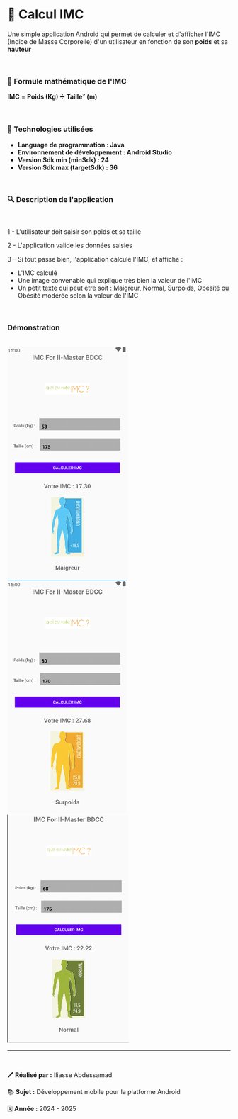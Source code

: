 <h1>📱 Calcul IMC</h1>
<p>
Une simple application Android qui permet de calculer et d'afficher l'IMC (Indice de Masse Corporelle) 
d'un utilisateur en fonction de son <b>poids</b> et sa <b>hauteur</b> 
</p>

<br />

<h3>🧮 Formule mathématique de l'IMC</h3>
<p>
<b>IMC</b> = <b>Poids (Kg)</b> ➗ <b>Taille² (m)</b>
</p>

<br />

<h3>🤖 Technologies utilisées</h3>
<ul>
<li><b>Language de programmation : Java</b></li>
<li><b>Environnement de développement : Android Studio</b></li>
<li><b>Version Sdk min (minSdk) : 24</b></li>
<li><b>Version Sdk max (targetSdk) : 36</b></li>
</ul>

<br />
<h3>🔍 Description de l'application</h3>

<br />
<p>1 - L'utilisateur doit saisir son poids et sa taille</p>
<p>2 - L'application valide les données saisies</p>
<p>3 - Si tout passe bien, l'application calcule l'IMC, et affiche : </p>
<ul>
<li>L'IMC calculé</li>
<li>Une image convenable qui explique très bien la valeur de l'IMC</li>
<li>Un petit texte qui peut être soit : Maigreur, Normal, Surpoids, Obésité ou Obésité modérée selon la valeur de l'IMC</li>
</ul>

<br />
<h3>Démonstration</h3>

<br />
<img src="./imgs/screen1.png" alt="image" />

<br />
<img src="./imgs/screen2.png" alt="image" />

<br />
<img src="./imgs/screen3.png" alt="image" />

<br />
<hr />
<br />

<p>🖊️ <b>Réalisé par :</b> Iliasse Abdessamad</p>
<p>📚 <b>Sujet :</b> Développement mobile pour la platforme Android</p>
<p>🗓️ <b>Année :</b> 2024 - 2025</p>
